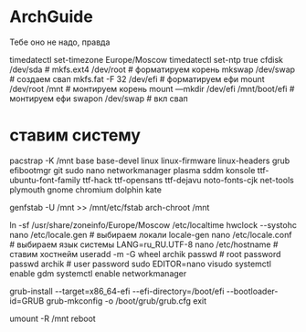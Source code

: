 # ArchGuide
Тебе оно не надо, правда

timedatectl set-timezone Europe/Moscow
timedatectl set-ntp true 
cfdisk /dev/sda # 
mkfs.ext4 /dev/root # форматируем корень
mkswap /dev/swap # создаем свап
mkfs.fat -F 32 /dev/efi # форматируем ефи
mount /dev/root /mnt # монтируем корень
mount —mkdir /dev/efi /mnt/boot/efi # монтируем ефи
swapon /dev/swap # вкл свап

# ставим систему

pacstrap -K /mnt base base-devel linux linux-firmware linux-headers grub efibootmgr git sudo nano networkmanager plasma sddm konsole ttf-ubuntu-font-family ttf-hack ttf-opensans ttf-dejavu noto-fonts-cjk net-tools plymouth gnome chromium dolphin kate 

genfstab -U /mnt >> /mnt/etc/fstab
arch-chroot /mnt

ln -sf /usr/share/zoneinfo/Europe/Moscow /etc/localtime
hwclock --systohc
nano /etc/locale.gen # выбираем локали
locale-gen
nano /etc/locale.conf # выбираем язык системы LANG=ru_RU.UTF-8
nano /etc/hostname # ставим хостнейм
useradd -m -G wheel archik
passwd # root password
passwd archik # user password
sudo EDITOR=nano visudo
systemctl enable gdm
systemctl enable networkmanager

grub-install --target=x86_64-efi --efi-directory=/boot/efi --bootloader-id=GRUB
grub-mkconfig -o /boot/grub/grub.cfg
exit

umount -R /mnt
reboot
